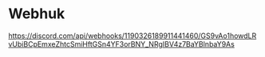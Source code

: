# Webhuk
https://discord.com/api/webhooks/1190326189911441460/GS9vAo1howdLRvUbiBCpEmxeZhtcSmiHftGSn4YF3orBNY_NRgIBV4z7BaYBlnbaY9As
